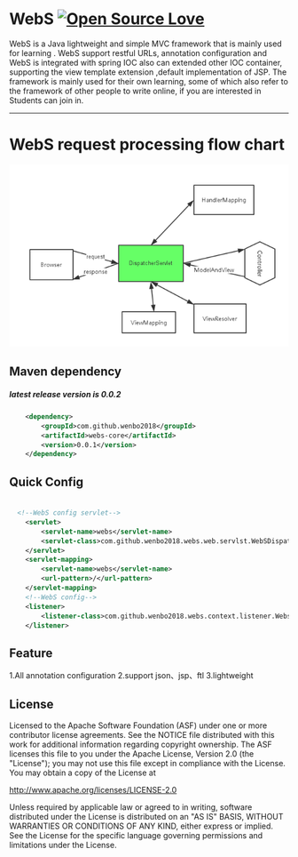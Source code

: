 WebS
[![Open Source Love](https://badges.frapsoft.com/os/v1/open-source.svg?v=102)](https://github.com/wenbo2018/fox/)
==================================
WebS is a  Java lightweight and simple MVC framework that is mainly used for learning . WebS support restful URLs, annotation configuration and WebS is integrated with spring
IOC also can extended  other IOC container, supporting the view template extension ,default implementation of JSP. The framework is mainly used for their
 own learning, some of which also refer to the framework of other people to write online, if you are interested in
Students can join in.
---------------------------- -------
WebS request processing flow chart
==================================
 ![image](https://github.com/wenbo2018/WebS/blob/master/webs.png)

 ## Maven dependency

 ##### latest release version is 0.0.2

```xml
    <dependency>
        <groupId>com.github.wenbo2018</groupId>
        <artifactId>webs-core</artifactId>
        <version>0.0.1</version>
    </dependency>

```

 ## Quick Config

```xml

  <!--WebS config servlet-->
    <servlet>
        <servlet-name>webs</servlet-name>
        <servlet-class>com.github.wenbo2018.webs.web.servlst.WebSDispatchServlet</servlet-class>
    </servlet>
    <servlet-mapping>
        <servlet-name>webs</servlet-name>
        <url-pattern>/</url-pattern>
    </servlet-mapping>
    <!--WebS config-->
    <listener>
        <listener-class>com.github.wenbo2018.webs.context.listener.WebsContextLoaderListener</listener-class>
    </listener>

```
## Feature

1.All annotation configuration
2.support json、jsp、ftl
3.lightweight

##  License

Licensed to the Apache Software Foundation (ASF) under one or more contributor license agreements. See the NOTICE file distributed with this work for additional information regarding copyright ownership. The ASF licenses this file to you under the Apache License, Version 2.0 (the "License"); you may not use this file except in compliance with the License. You may obtain a copy of the License at

http://www.apache.org/licenses/LICENSE-2.0

Unless required by applicable law or agreed to in writing, software distributed under the License is distributed on an "AS IS" BASIS, WITHOUT WARRANTIES OR CONDITIONS OF ANY KIND, either express or implied. See the License for the specific language governing permissions and limitations under the License.